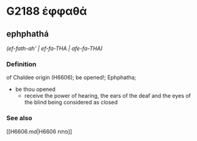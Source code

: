 # G2188 ἐφφαθά

## ephphathá

_(ef-fath-ah' | ef-fa-THA | afe-fa-THA)_

### Definition

of Chaldee origin (H6606); be opened!; Ephphatha; 

- be thou opened
  - receive the power of hearing, the ears of the deaf and the eyes of the blind being considered as closed

### See also

[[H6606.md|H6606 פתח]]
